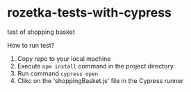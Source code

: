 # rozetka-tests-with-cypress
test of shopping basket 

How to run test?
1. Copy repo to your local machine 
2. Execute ```npm install``` command in the project directory 
3. Run command ```cypress open``` 
4. Clikc on the 'shoppingBasket.js' file in the Cypress runner 
